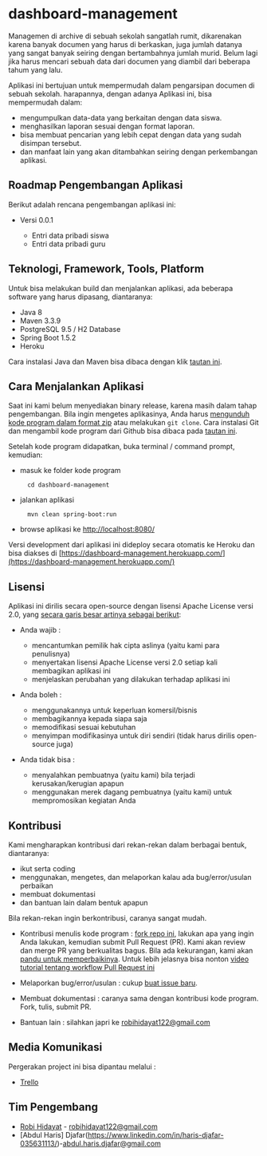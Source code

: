 # dashboard-management

Managemen di archive di sebuah sekolah sangatlah rumit, dikarenakan karena banyak documen yang harus di berkaskan, juga jumlah datanya yang sangat banyak seiring dengan bertambahnya jumlah murid. Belum lagi jika harus mencari sebuah data dari documen yang diambil dari beberapa tahum yang lalu. 

Aplikasi ini bertujuan untuk mempermudah dalam pengarsipan documen di sebuah sekolah. harapannya, dengan adanya Aplikasi ini, bisa mempermudah dalam: 

* mengumpulkan data-data yang berkaitan dengan data siswa.
* menghasilkan laporan sesuai dengan format laporan. 
* bisa membuat pencarian yang lebih cepat dengan data yang sudah disimpan tersebut. 
* dan manfaat lain yang akan ditambahkan seiring dengan perkembangan aplikasi.

## Roadmap Pengembangan Aplikasi ##

Berikut adalah rencana pengembangan aplikasi ini:

* Versi 0.0.1

    * Entri data pribadi siswa
    * Entri data pribadi guru

## Teknologi, Framework, Tools, Platform ##

Untuk bisa melakukan build dan menjalankan aplikasi, ada beberapa software yang harus dipasang, diantaranya:

* Java 8
* Maven 3.3.9
* PostgreSQL 9.5 / H2 Database
* Spring Boot 1.5.2
* Heroku

Cara instalasi Java dan Maven bisa dibaca dengan klik [tautan ini](http://software.endy.muhardin.com/java/persiapan-coding-java/).

## Cara Menjalankan Aplikasi ##

Saat ini kami belum menyediakan binary release, karena masih dalam tahap pengembangan. Bila ingin mengetes aplikasinya, Anda harus [mengunduh kode program dalam format zip](https://github.com/robihidayat/dashboard-management/archive/master.zip) atau melakukan `git clone`. Cara instalasi Git dan mengambil kode program dari Github bisa dibaca pada [tautan ini](http://software.endy.muhardin.com/aplikasi/instalasi-git-di-windows/).

Setelah kode program didapatkan, buka terminal / command prompt, kemudian:

* masuk ke folder kode program

        cd dashboard-management

* jalankan aplikasi

        mvn clean spring-boot:run

* browse aplikasi ke [http://localhost:8080/](http://localhost:8080/)

Versi development dari aplikasi ini dideploy secara otomatis ke Heroku dan bisa diakses di [https://dashboard-management.herokuapp.com/](https://dashboard-management.herokuapp.com/)

## Lisensi ##

Aplikasi ini dirilis secara open-source dengan lisensi Apache License versi 2.0, yang [secara garis besar artinya sebagai berikut](https://tldrlegal.com/license/apache-license-2.0-(apache-2.0)):

* Anda wajib :

    * mencantumkan pemilik hak cipta aslinya (yaitu kami para penulisnya)
    * menyertakan lisensi Apache License versi 2.0 setiap kali membagikan aplikasi ini
    * menjelaskan perubahan yang dilakukan terhadap aplikasi ini

* Anda boleh :

    * menggunakannya untuk keperluan komersil/bisnis
    * membagikannya kepada siapa saja
    * memodifikasi sesuai kebutuhan
    * menyimpan modifikasinya untuk diri sendiri (tidak harus dirilis open-source juga)

* Anda tidak bisa :

    * menyalahkan pembuatnya (yaitu kami) bila terjadi kerusakan/kerugian apapun
    * menggunakan merek dagang pembuatnya (yaitu kami) untuk mempromosikan kegiatan Anda

## Kontribusi ##

Kami mengharapkan kontribusi dari rekan-rekan dalam berbagai bentuk, diantaranya:

* ikut serta coding
* menggunakan, mengetes, dan melaporkan kalau ada bug/error/usulan perbaikan
* membuat dokumentasi
* dan bantuan lain dalam bentuk apapun

Bila rekan-rekan ingin berkontribusi, caranya sangat mudah.

* Kontribusi menulis kode program : [fork repo ini](https://github.com/robihidayat/dashboard-management#fork-destination-box), lakukan apa yang ingin Anda lakukan, kemudian submit Pull Request (PR). Kami akan review dan merge PR yang berkualitas bagus. Bila ada kekurangan, kami akan [pandu untuk memperbaikinya](https://github.com/robihidayat/dashboard-management/pull/1). Untuk lebih jelasnya bisa nonton [video tutorial tentang workflow Pull Request ini](https://www.youtube.com/watch?v=gDqT_Wvt3VQ)

* Melaporkan bug/error/usulan : cukup [buat issue baru](https://github.com/robihidayat/dashboard-management/issues/new).

* Membuat dokumentasi : caranya sama dengan kontribusi kode program. Fork, tulis, submit PR.

* Bantuan lain : silahkan japri ke [robihidayat122@gmail.com](mailto:robihidayat122@gmail.com)

## Media Komunikasi ##

Pergerakan project ini bisa dipantau melalui :

* [Trello](https://trello.com/b/1deISH52)


## Tim Pengembang ##

* [Robi Hidayat](https://www.linkedin.com/in/robihidayat/) - [robihidayat122@gmail.com](mailto:robihidayat122@gmail.com)
* [Abdul Haris] Djafar(https://www.linkedin.com/in/haris-djafar-035631113/)-[abdul.haris.djafar@gmail.com](mailto:abdul.haris.djafar@gmail.com)
